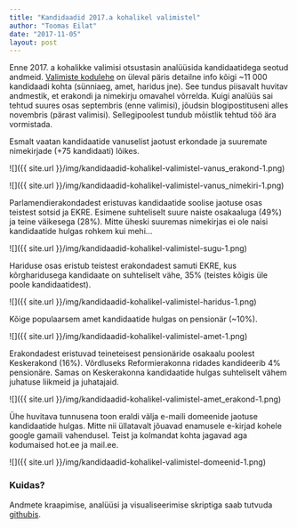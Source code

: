 ```yaml
---
title: "Kandidaadid 2017.a kohalikel valimistel"
author: "Toomas Eilat"
date: "2017-11-05"
layout: post
---
```








Enne 2017. a kohalikke valimisi otsustasin analüüsida kandidaatidega seotud andmeid. [Valimiste kodulehe](https://kov2017.valimised.ee/kandidaadid) on üleval päris detailne info kõigi ~11 000 kandidaadi kohta (sünniaeg, amet, haridus jne). See tundus piisavalt huvitav andmestik, et erakondi ja nimekirju omavahel võrrelda. Kuigi analüüs sai tehtud suures osas septembris (enne valimisi), jõudsin blogipostituseni alles novembris (pärast valimisi). Sellegipoolest tundub mõistlik tehtud töö ära vormistada.



Esmalt vaatan kandidaatide vanuselist jaotust erkondade ja suuremate nimekirjade (+75 kandidaati) lõikes.

![]({{ site.url }}/img/kandidaadid-kohalikel-valimistel-vanus_erakond-1.png)


![]({{ site.url }}/img/kandidaadid-kohalikel-valimistel-vanus_nimekiri-1.png)

Parlamendierakondadest eristuvas kandidaatide soolise jaotuse osas teistest sotsid ja EKRE. Esimene suhteliselt suure naiste osakaaluga (49%) ja teine väikesega (28%). Mitte üheski suuremas nimekirjas ei ole naisi kandidaatide hulgas rohkem kui mehi...

![]({{ site.url }}/img/kandidaadid-kohalikel-valimistel-sugu-1.png)

Hariduse osas eristub teistest erakondadest samuti EKRE, kus kõrgharidusega kandidaate on suhteliselt vähe, 35% (teistes kõigis üle poole kandidaatidest).

![]({{ site.url }}/img/kandidaadid-kohalikel-valimistel-haridus-1.png)

Kõige populaarsem amet kandidaatide hulgas on pensionär (~10%).

![]({{ site.url }}/img/kandidaadid-kohalikel-valimistel-amet-1.png)

Erakondadest eristuvad teineteisest pensionäride osakaalu poolest Keskerakond (16%). Võrdluseks Reformierakonna ridades kandideerib 4% pensionäre. Samas on Keskerakonna kandidaatide hulgas suhteliselt vähem juhatuse liikmeid ja juhatajaid.

![]({{ site.url }}/img/kandidaadid-kohalikel-valimistel-amet_erakond-1.png)

Ühe huvitava tunnusena toon eraldi välja e-maili domeenide jaotuse kandidaatide hulgas. Mitte nii üllatavalt jõuavad enamusele e-kirjad kohele google gamaili vahendusel. Teist ja kolmandat kohta jagavad aga kodumaised hot.ee ja mail.ee.

![]({{ site.url }}/img/kandidaadid-kohalikel-valimistel-domeenid-1.png)


### Kuidas?

Andmete kraapimise, analüüsi ja visualiseerimise skriptiga saab tutvuda [githubis](https://github.com/toomase/kohalikud_valimised_2017).
